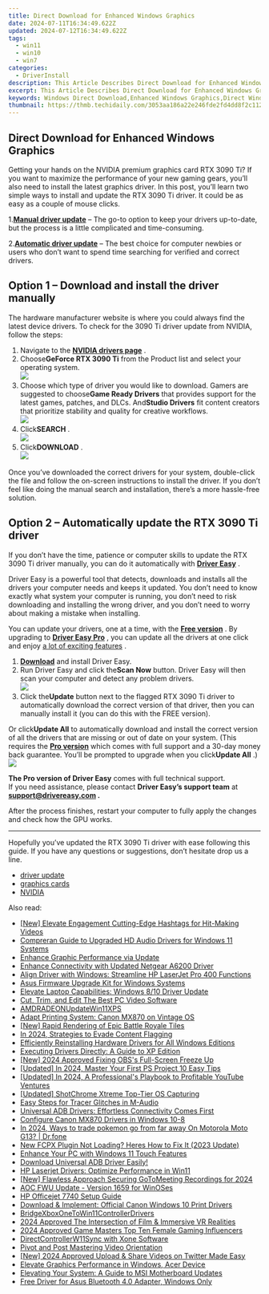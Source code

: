 ```yaml
---
title: Direct Download for Enhanced Windows Graphics
date: 2024-07-11T16:34:49.622Z
updated: 2024-07-12T16:34:49.622Z
tags:
  - win11
  - win10
  - win7
categories:
  - DriverInstall
description: This Article Describes Direct Download for Enhanced Windows Graphics
excerpt: This Article Describes Direct Download for Enhanced Windows Graphics
keywords: Windows Direct Download,Enhanced Windows Graphics,Direct Windows Graphics Download,High-Performance Windows Graphics,Windows Graphic Optimization Tools,Advanced Windows Visualization Software,Windows Graphics Enhancement Suite
thumbnail: https://thmb.techidaily.com/3053aa186a22e246fde2fd4dd8f2c112e4536c6f6daea88caa002eae0f563142.jpg
---
```


## Direct Download for Enhanced Windows Graphics

 Getting your hands on the NVIDIA premium graphics card RTX 3090 Ti? If you want to maximize the performance of your new gaming gears, you’ll also need to install the latest graphics driver. In this post, you’ll learn two simple ways to install and update the RTX 3090 Ti driver. It could be as easy as a couple of mouse clicks.

 1.**[Manual driver update](#option1)** – The go-to option to keep your drivers up-to-date, but the process is a little complicated and time-consuming.

 2.**[Automatic driver update](#option2)** – The best choice for computer newbies or users who don’t want to spend time searching for verified and correct drivers.

## Option 1 – Download and install the driver manually

 The hardware manufacturer website is where you could always find the latest device drivers. To check for the 3090 Ti driver update from NVIDIA, follow the steps:

1. Navigate to the **[NVIDIA drivers page](https://www.nvidia.com/download/index.aspx)**  .
2. Choose**GeForce RTX 3090 Ti** from the Product list and select your operating system.  
![](https://images.drivereasy.com/wp-content/uploads/2022/05/3090-ti-manual-1.jpg)
3. Choose which type of driver you would like to download. Gamers are suggested to choose**Game Ready Drivers** that provides support for the latest games, patches, and DLCs. And**Studio Drivers** fit content creators that prioritize stability and quality for creative workflows.  
![](https://images.drivereasy.com/wp-content/uploads/2022/05/3090-ti-manual-2.jpg)
4. Click**SEARCH** .  
![](https://images.drivereasy.com/wp-content/uploads/2022/05/3090-ti-manual-3.jpg)
5. Click**DOWNLOAD** .  
![](https://images.drivereasy.com/wp-content/uploads/2022/05/3090-ti-manual-4.jpg)

 Once you’ve downloaded the correct drivers for your system, double-click the file and follow the on-screen instructions to install the driver. If you don’t feel like doing the manual search and installation, there’s a more hassle-free solution.

## Option 2 – Automatically update the RTX 3090 Ti driver

 If you don’t have the time, patience or computer skills to update the RTX 3090 Ti driver manually, you can do it automatically with **[Driver Easy](https://tools.techidaily.com/drivereasy/download/)**  .

 Driver Easy is a powerful tool that detects, downloads and installs all the drivers your computer needs and keeps it updated. You don’t need to know exactly what system your computer is running, you don’t need to risk downloading and installing the wrong driver, and you don’t need to worry about making a mistake when installing.

 You can update your drivers, one at a time, with the [**Free version**](https://tools.techidaily.com/drivereasy/download/) . By upgrading to [**Driver Easy Pro**](https://tools.techidaily.com/drivereasy/download/) , you can update all the drivers at one click and enjoy [a lot of exciting features](https://tools.techidaily.com/drivereasy/download/) .

1. **[Download](https://tools.techidaily.com/drivereasy/download/)**  and install Driver Easy.
2. Run Driver Easy and click the**Scan Now** button. Driver Easy will then scan your computer and detect any problem drivers.  
![](https://images.drivereasy.com/wp-content/uploads/2022/05/DE-scan-rtx-3090-driver-2.jpg)
3. Click the**Update** button next to the flagged RTX 3090 Ti driver to automatically download the correct version of that driver, then you can manually install it (you can do this with the FREE version).  

 Or click**Update All** to automatically download and install the correct version of all the drivers that are missing or out of date on your system. (This requires the **[Pro version](https://tools.techidaily.com/drivereasy/download/)**  which comes with full support and a 30-day money back guarantee. You’ll be prompted to upgrade when you click**Update All** .)  
![](https://images.drivereasy.com/wp-content/uploads/2022/05/DE-update-rtx-3090-ti-driver-3.jpg)

**The Pro version of Driver Easy** comes with full technical support.  
 If you need assistance, please contact **Driver Easy’s support team** at **[support@drivereasy.com](mailto:support@drivereasy.com) .**

 After the process finishes, restart your computer to fully apply the changes and check how the GPU works.

---

 Hopefully you’ve updated the RTX 3090 Ti driver with ease following this guide. If you have any questions or suggestions, don’t hesitate drop us a line.

* [driver update](https://store.drivereasy.com/order/cart.php?PRODS=4731822&QTY=1&AFFILIATE=108875)
* [graphics cards](https://tools.techidaily.com/drivereasy/download/)
* [NVIDIA](https://tools.techidaily.com/drivereasy/download/)

<ins class="adsbygoogle"
     style="display:block"
     data-ad-format="autorelaxed"
     data-ad-client="ca-pub-7571918770474297"
     data-ad-slot="1223367746"></ins>



<ins class="adsbygoogle"
     style="display:block"
     data-ad-client="ca-pub-7571918770474297"
     data-ad-slot="8358498916"
     data-ad-format="auto"
     data-full-width-responsive="true"></ins>

<span class="atpl-alsoreadstyle">Also read:</span>
<div><ul>
<li><a href="https://youtube-videos.techidaily.com/new-elevate-engagement-cutting-edge-hashtags-for-hit-making-videos/"><u>[New] Elevate Engagement  Cutting-Edge Hashtags for Hit-Making Videos</u></a></li>
<li><a href="https://driver-install.techidaily.com/compreran-guide-to-upgraded-hd-audio-drivers-for-windows-11-systems/"><u>Compreran Guide to Upgraded HD Audio Drivers for Windows 11 Systems</u></a></li>
<li><a href="https://driver-install.techidaily.com/enhance-graphic-performance-via-update/"><u>Enhance Graphic Performance via Update</u></a></li>
<li><a href="https://driver-install.techidaily.com/enhance-connectivity-with-updated-netgear-a6200-driver/"><u>Enhance Connectivity with Updated Netgear A6200 Driver</u></a></li>
<li><a href="https://driver-install.techidaily.com/align-driver-with-windows-streamline-hp-laserjet-pro-400-functions/"><u>Align Driver with Windows: Streamline HP LaserJet Pro 400 Functions</u></a></li>
<li><a href="https://driver-install.techidaily.com/asus-firmware-upgrade-kit-for-windows-systems/"><u>Asus Firmware Upgrade Kit for Windows Systems</u></a></li>
<li><a href="https://driver-install.techidaily.com/elevate-laptop-capabilities-windows-810-driver-update/"><u>Elevate Laptop Capabilities: Windows 8/10 Driver Update</u></a></li>
<li><a href="https://ai-driven-video-production.techidaily.com/cut-trim-and-edit-the-best-pc-video-software/"><u>Cut, Trim, and Edit The Best PC Video Software</u></a></li>
<li><a href="https://driver-install.techidaily.com/amdradeonupdatewin11xps/"><u>AMDRADEONUpdateWin11XPS</u></a></li>
<li><a href="https://driver-install.techidaily.com/adapt-printing-system-canon-mx870-on-vintage-os/"><u>Adapt Printing System: Canon MX870 on Vintage OS</u></a></li>
<li><a href="https://youtube-stream.techidaily.com/new-rapid-rendering-of-epic-battle-royale-tiles/"><u>[New] Rapid Rendering of Epic Battle Royale Tiles</u></a></li>
<li><a href="https://youtube-help.techidaily.com/in-2024-strategies-to-evade-content-flagging/"><u>In 2024, Strategies to Evade Content Flagging</u></a></li>
<li><a href="https://driver-install.techidaily.com/efficiently-reinstalling-hardware-drivers-for-all-windows-editions/"><u>Efficiently Reinstalling Hardware Drivers for All Windows Editions</u></a></li>
<li><a href="https://driver-install.techidaily.com/executing-drivers-directly-a-guide-to-xp-edition/"><u>Executing Drivers Directly: A Guide to XP Edition</u></a></li>
<li><a href="https://desktop-recording.techidaily.com/new-2024-approved-fixing-obss-full-screen-freeze-up/"><u>[New] 2024 Approved  Fixing OBS's Full-Screen Freeze Up</u></a></li>
<li><a href="https://vp-tips.techidaily.com/updated-in-2024-master-your-first-ps-project-10-easy-tips/"><u>[Updated] In 2024, Master Your First PS Project  10 Easy Tips</u></a></li>
<li><a href="https://facebook-video-share.techidaily.com/updated-in-2024-a-professionals-playbook-to-profitable-youtube-ventures/"><u>[Updated] In 2024, A Professional's Playbook to Profitable YouTube Ventures</u></a></li>
<li><a href="https://on-screen-recording.techidaily.com/updated-shotchrome-xtreme-top-tier-os-capturing/"><u>[Updated] ShotChrome Xtreme  Top-Tier OS Capturing</u></a></li>
<li><a href="https://driver-install.techidaily.com/easy-steps-for-tracer-glitches-in-m-audio/"><u>Easy Steps for Tracer Glitches in M-Audio</u></a></li>
<li><a href="https://driver-install.techidaily.com/1720063745927-universal-adb-drivers-effortless-connectivity-comes-first/"><u>Universal ADB Drivers: Effortless Connectivity Comes First</u></a></li>
<li><a href="https://driver-install.techidaily.com/configure-canon-mx870-drivers-in-windows-10-8/"><u>Configure Canon MX870 Drivers in Windows 10-8</u></a></li>
<li><a href="https://android-pokemon-go.techidaily.com/in-2024-ways-to-trade-pokemon-go-from-far-away-on-motorola-moto-g13-drfone-by-drfone-virtual-android/"><u>In 2024, Ways to trade pokemon go from far away On Motorola Moto G13? | Dr.fone</u></a></li>
<li><a href="https://video-ai-editor.techidaily.com/new-fcpx-plugin-not-loading-heres-how-to-fix-it-2023-update/"><u>New FCPX Plugin Not Loading? Heres How to Fix It (2023 Update)</u></a></li>
<li><a href="https://driver-install.techidaily.com/enhance-your-pc-with-windows-11-touch-features/"><u>Enhance Your PC with Windows 11 Touch Features</u></a></li>
<li><a href="https://driver-install.techidaily.com/1720061717152-download-universal-adb-driver-easily/"><u>Download Universal ADB Driver Easily!</u></a></li>
<li><a href="https://driver-install.techidaily.com/hp-laserjet-drivers-optimize-performance-in-win11/"><u>HP Laserjet Drivers: Optimize Performance in Win11</u></a></li>
<li><a href="https://desktop-recording.techidaily.com/new-flawless-approach-securing-gotomeeting-recordings-for-2024/"><u>[New] Flawless Approach  Securing GoToMeeting Recordings for 2024</u></a></li>
<li><a href="https://driver-install.techidaily.com/aoc-fwu-update-version-1659-for-winoses/"><u>AOC FWU Update - Version 1659 for WinOSes</u></a></li>
<li><a href="https://driver-install.techidaily.com/hp-officejet-7740-setup-guide/"><u>HP Officejet 7740 Setup Guide</u></a></li>
<li><a href="https://driver-install.techidaily.com/download-and-implement-official-canon-windows-10-print-drivers/"><u>Download & Implement: Official Canon Windows 10 Print Drivers</u></a></li>
<li><a href="https://driver-install.techidaily.com/bridgexboxonetowin11controllerdrivers/"><u>BridgeXboxOneToWin11ControllerDrivers</u></a></li>
<li><a href="https://article-tips.techidaily.com/2024-approved-the-intersection-of-film-and-immersive-vr-realities/"><u>2024 Approved  The Intersection of Film & Immersive VR Realities</u></a></li>
<li><a href="https://youtube-stream.techidaily.com/2024-approved-game-masters-top-ten-female-gaming-influencers/"><u>2024 Approved  Game Masters  Top Ten Female Gaming Influencers</u></a></li>
<li><a href="https://driver-install.techidaily.com/directcontrollerw11sync-with-xone-software/"><u>DirectControllerW11Sync with Xone Software</u></a></li>
<li><a href="https://instagram-videos.techidaily.com/pivot-and-post-mastering-video-orientation/"><u>Pivot and Post  Mastering Video Orientation</u></a></li>
<li><a href="https://twitter-videos.techidaily.com/new-2024-approved-upload-and-share-videos-on-twitter-made-easy/"><u>[New] 2024 Approved  Upload & Share  Videos on Twitter Made Easy</u></a></li>
<li><a href="https://driver-install.techidaily.com/elevate-graphics-performance-in-windows-acer-device/"><u>Elevate Graphics Performance in Windows, Acer Device</u></a></li>
<li><a href="https://driver-install.techidaily.com/elevating-your-system-a-guide-to-msi-motherboard-updates/"><u>Elevating Your System: A Guide to MSI Motherboard Updates</u></a></li>
<li><a href="https://driver-install.techidaily.com/free-driver-for-asus-bluetooth-40-adapter-windows-only/"><u>Free Driver for Asus Bluetooth 4.0 Adapter, Windows Only</u></a></li>
</ul></div>
